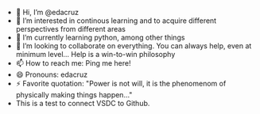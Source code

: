 - 👋 Hi, I’m @edacruz
- 👀 I’m interested in continous learning and to acquire different perspectives from different areas
- 🌱 I’m currently learning python, among other things
- 💞️ I’m looking to collaborate on everything. You can always help, even at minimum level... Help is a win-to-win philosophy
- 📫 How to reach me: Ping me here!
- 😄 Pronouns: edacruz
- ⚡ Favorite quotation: "Power is not will, it is the phenomenom of physically making things happen..." 
- This is a test to connect VSDC to Github.
<!---
edacruz/edacruz is a ✨ special ✨ repository because its `README.md` (this file) appears on your GitHub profile.
You can click the Preview link to take a look at your changes.
--->

<!-- How to add your personal account on github commands
  git config --global user.email "you@example.com"
  git config --global user.name "Your Name"
 -->
